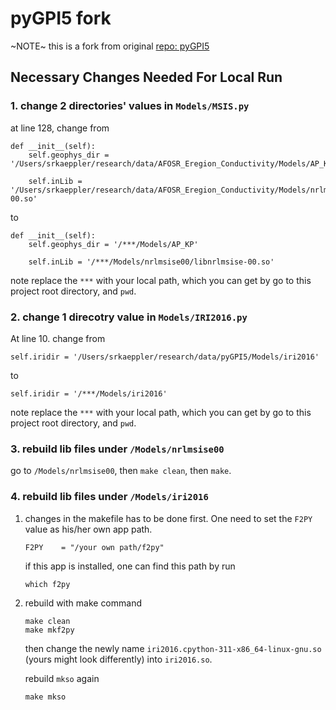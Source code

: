 # pyGPI5 fork
~NOTE~ this is a fork from original [repo: pyGPI5](https://github.com/srkaeppler/pyGPI5)

## Necessary Changes Needed For Local Run

### 1. change 2 directories' values in `Models/MSIS.py`

at line 128, change from 
```
def __init__(self):
    self.geophys_dir = '/Users/srkaeppler/research/data/AFOSR_Eregion_Conductivity/Models/AP_KP'

    self.inLib = '/Users/srkaeppler/research/data/AFOSR_Eregion_Conductivity/Models/nrlmsise00/libnrlmsise-00.so'
```
to
```
def __init__(self):
    self.geophys_dir = '/***/Models/AP_KP'

    self.inLib = '/***/Models/nrlmsise00/libnrlmsise-00.so'
```

note replace the `***` with your local path, which you can get by go to this project root directory, and `pwd`.

### 2. change 1 direcotry value in `Models/IRI2016.py`
At line 10. change from
```
self.iridir = '/Users/srkaeppler/research/data/pyGPI5/Models/iri2016'
```
to 
```
self.iridir = '/***/Models/iri2016'
```
note replace the `***` with your local path, which you can get by go to this project root directory, and `pwd`.


### 3. rebuild lib files under `/Models/nrlmsise00`
go to `/Models/nrlmsise00`, then `make clean`, then `make`.
### 4. rebuild lib files under `/Models/iri2016`
1. changes in the makefile has to be done first. One need to set the `F2PY` value as his/her own app path.
    ```
    F2PY	= "/your own path/f2py"
    ```
    if this app is installed, one can find this path by run
    ```
    which f2py
    ```
2. rebuild with make command
    ```
    make clean
    make mkf2py
    ```
    then change the newly name `iri2016.cpython-311-x86_64-linux-gnu.so` (yours might look differently) into `iri2016.so`.

    rebuild `mkso` again
    ```
    make mkso
    ```